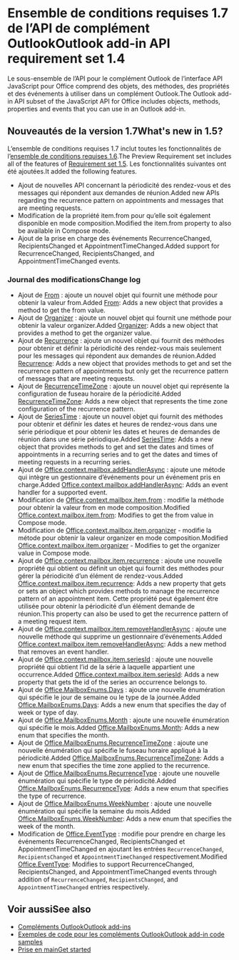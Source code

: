 # <a name="outlook-add-in-api-requirement-set-17"></a><span data-ttu-id="c5879-101">Ensemble de conditions requises 1.7 de l’API de complément Outlook</span><span class="sxs-lookup"><span data-stu-id="c5879-101">Outlook add-in API requirement set 1.4</span></span>

<span data-ttu-id="c5879-102">Le sous-ensemble de l’API pour le complément Outlook de l’interface API JavaScript pour Office comprend des objets, des méthodes, des propriétés et des événements à utiliser dans un complément Outlook.</span><span class="sxs-lookup"><span data-stu-id="c5879-102">The Outlook add-in API subset of the JavaScript API for Office includes objects, methods, properties and events that you can use in an Outlook add-in.</span></span>

## <a name="whats-new-in-17"></a><span data-ttu-id="c5879-103">Nouveautés de la version 1.7</span><span class="sxs-lookup"><span data-stu-id="c5879-103">What's new in 1.5?</span></span>

<span data-ttu-id="c5879-104">L’ensemble de conditions requises 1.7 inclut toutes les fonctionnalités de l’[ensemble de conditions requises 1.6](../requirement-set-1.6/outlook-requirement-set-1.6.md).</span><span class="sxs-lookup"><span data-stu-id="c5879-104">The Preview Requirement set includes all of the features of [Requirement set 1.5](../requirement-set-1.6/outlook-requirement-set-1.6.md).</span></span> <span data-ttu-id="c5879-105">Les fonctionnalités suivantes ont été ajoutées.</span><span class="sxs-lookup"><span data-stu-id="c5879-105">It added the following features.</span></span>

- <span data-ttu-id="c5879-106">Ajout de nouvelles API concernant la périodicité des rendez-vous et des messages qui répondent aux demandes de réunion.</span><span class="sxs-lookup"><span data-stu-id="c5879-106">Added new APIs regarding the recurrence pattern on appointments and messages that are meeting requests.</span></span>
- <span data-ttu-id="c5879-107">Modification de la propriété item.from pour qu’elle soit également disponible en mode composition.</span><span class="sxs-lookup"><span data-stu-id="c5879-107">Modified the item.from property to also be available in Compose mode.</span></span>
- <span data-ttu-id="c5879-108">Ajout de la prise en charge des événements RecurrenceChanged, RecipientsChanged et AppointmentTimeChanged.</span><span class="sxs-lookup"><span data-stu-id="c5879-108">Added support for RecurrenceChanged, RecipientsChanged, and AppointmentTimeChanged events.</span></span>

### <a name="change-log"></a><span data-ttu-id="c5879-109">Journal des modifications</span><span class="sxs-lookup"><span data-stu-id="c5879-109">Change log</span></span>

- <span data-ttu-id="c5879-110">Ajout de [From](/javascript/api/outlook_1_7/office.from) : ajoute un nouvel objet qui fournit une méthode pour obtenir la valeur from.</span><span class="sxs-lookup"><span data-stu-id="c5879-110">Added [From](/javascript/api/outlook_1_7/office.from): Adds a new object that provides a method to get the from value.</span></span>
- <span data-ttu-id="c5879-111">Ajout de [Organizer](/javascript/api/outlook_1_7/office.organizer) : ajoute un nouvel objet qui fournit une méthode pour obtenir la valeur organizer.</span><span class="sxs-lookup"><span data-stu-id="c5879-111">Added [Organizer](/javascript/api/outlook_1_7/office.organizer): Adds a new object that provides a method to get the organizer value.</span></span>
- <span data-ttu-id="c5879-112">Ajout de [Recurrence](/javascript/api/outlook_1_7/office.recurrence) : ajoute un nouvel objet qui fournit des méthodes pour obtenir et définir la périodicité des rendez-vous mais seulement pour les messages qui répondent aux demandes de réunion.</span><span class="sxs-lookup"><span data-stu-id="c5879-112">Added [Recurrence](/javascript/api/outlook_1_7/office.recurrence): Adds a new object that provides methods to get and set the recurrence pattern of appointments but only get the recurrence pattern of messages that are meeting requests.</span></span>
- <span data-ttu-id="c5879-113">Ajout de [RecurrenceTimeZone](/javascript/api/outlook_1_7/office.recurrencetimezone) : ajoute un nouvel objet qui représente la configuration de fuseau horaire de la périodicité.</span><span class="sxs-lookup"><span data-stu-id="c5879-113">Added [RecurrenceTimeZone](/javascript/api/outlook_1_7/office.recurrencetimezone): Adds a new object that represents the time zone configuration of the recurrence pattern.</span></span>
- <span data-ttu-id="c5879-114">Ajout de [SeriesTime](/javascript/api/outlook_1_7/office.seriestime) : ajoute un nouvel objet qui fournit des méthodes pour obtenir et définir les dates et heures de rendez-vous dans une série périodique et pour obtenir les dates et heures de demandes de réunion dans une série périodique.</span><span class="sxs-lookup"><span data-stu-id="c5879-114">Added [SeriesTime](/javascript/api/outlook_1_7/office.seriestime): Adds a new object that provides methods to get and set the dates and times of appointments in a recurring series and to get the dates and times of meeting requests in a recurring series.</span></span>
- <span data-ttu-id="c5879-115">Ajout de [Office.context.mailbox.addHandlerAsync](office.context.mailbox.item.md#addhandlerasynceventtype-handler-options-callback) : ajoute une métode qui intègre un gestionnaire d’événements pour un événement pris en charge.</span><span class="sxs-lookup"><span data-stu-id="c5879-115">Added [Office.context.mailbox.addHandlerAsync](office.context.mailbox.item.md#addhandlerasynceventtype-handler-options-callback): Adds an event handler for a supported event.</span></span>
- <span data-ttu-id="c5879-116">Modification de [Office.context.mailbox.item.from](office.context.mailbox.item.md#from-emailaddressdetailsjavascriptapioutlook17officeemailaddressdetailsfromjavascriptapioutlook17officefrom) : modifie la méthode pour obtenir la valeur from en mode composition.</span><span class="sxs-lookup"><span data-stu-id="c5879-116">Modified [Office.context.mailbox.item.from](office.context.mailbox.item.md#from-emailaddressdetailsjavascriptapioutlook17officeemailaddressdetailsfromjavascriptapioutlook17officefrom): Modifies to get the from value in Compose mode.</span></span>
- <span data-ttu-id="c5879-117">Modification de [Office.context.mailbox.item.organizer](office.context.mailbox.item.md#organizer-emailaddressdetailsjavascriptapioutlook17officeemailaddressdetailsorganizerjavascriptapioutlook17officeorganizer) - modifie la métode pour obtenir la valeur organizer en mode composition.</span><span class="sxs-lookup"><span data-stu-id="c5879-117">Modified [Office.context.mailbox.item.organizer](office.context.mailbox.item.md#organizer-emailaddressdetailsjavascriptapioutlook17officeemailaddressdetailsorganizerjavascriptapioutlook17officeorganizer) - Modifies to get the organizer value in Compose mode.</span></span>
- <span data-ttu-id="c5879-118">Ajout de [Office.context.mailbox.item.recurrence](office.context.mailbox.item.md#nullable-recurrence-recurrencejavascriptapioutlook17officerecurrence) : ajoute une nouvelle propriété qui obtient ou définit un objet qui fournit des méthodes pour gérer la périodicité d’un élément de rendez-vous.</span><span class="sxs-lookup"><span data-stu-id="c5879-118">Added [Office.context.mailbox.item.recurrence](office.context.mailbox.item.md#nullable-recurrence-recurrencejavascriptapioutlook17officerecurrence): Adds a new property that gets or sets an object which provides methods to manage the recurrence pattern of an appointment item.</span></span> <span data-ttu-id="c5879-119">Cette propriété peut également être utilisée pour obtenir la périodicité d’un élément demande de réunion.</span><span class="sxs-lookup"><span data-stu-id="c5879-119">This property can also be used to get the recurrence pattern of a meeting request item.</span></span>
- <span data-ttu-id="c5879-120">Ajout de [Office.context.mailbox.item.removeHandlerAsync](office.context.mailbox.item.md#removehandlerasynceventtype-handler-options-callback) : ajoute une nouvelle méthode qui supprime un gestionnaire d’événements.</span><span class="sxs-lookup"><span data-stu-id="c5879-120">Added [Office.context.mailbox.item.removeHandlerAsync](office.context.mailbox.item.md#removehandlerasynceventtype-handler-options-callback): Adds a new method that removes an event handler.</span></span>
- <span data-ttu-id="c5879-121">Ajout de [Office.context.mailbox.item.seriesId](office.context.mailbox.item.md#nullable-seriesid-string) : ajoute une nouvelle propriété qui obtient l’id de la série à laquelle appartient une occurrence.</span><span class="sxs-lookup"><span data-stu-id="c5879-121">Added [Office.context.mailbox.item.seriesId](office.context.mailbox.item.md#nullable-seriesid-string): Adds a new property that gets the id of the series an occurrence belongs to.</span></span>
- <span data-ttu-id="c5879-122">Ajout de [Office.MailboxEnums.Days](/javascript/api/outlook_1_7/office.mailboxenums.days) : ajoute une nouvelle énumération qui spécifie le jour de semaine ou le type de la journée.</span><span class="sxs-lookup"><span data-stu-id="c5879-122">Added [Office.MailboxEnums.Days](/javascript/api/outlook_1_7/office.mailboxenums.days): Adds a new enum that specifies the day of week or type of day.</span></span>
- <span data-ttu-id="c5879-123">Ajout de [Office.MailboxEnums.Month](/javascript/api/outlook_1_7/office.mailboxenums.month) : ajoute une nouvelle énumération qui spécifie le mois.</span><span class="sxs-lookup"><span data-stu-id="c5879-123">Added [Office.MailboxEnums.Month](/javascript/api/outlook_1_7/office.mailboxenums.month): Adds a new enum that specifies the month.</span></span>
- <span data-ttu-id="c5879-124">Ajout de [Office.MailboxEnums.RecurrenceTimeZone](/javascript/api/outlook_1_7/office.mailboxenums.recurrencetimezone) : ajoute une nouvelle énumération qui spécifie le fuseau horaire appliqué à la périodicité.</span><span class="sxs-lookup"><span data-stu-id="c5879-124">Added [Office.MailboxEnums.RecurrenceTimeZone](/javascript/api/outlook_1_7/office.mailboxenums.recurrencetimezone): Adds a new enum that specifies the time zone applied to the recurrence.</span></span>
- <span data-ttu-id="c5879-125">Ajout de [Office.MailboxEnums.RecurrenceType](/javascript/api/outlook_1_7/office.mailboxenums.recurrencetype) : ajoute une nouvelle énumération qui spécifie le type de périodicité.</span><span class="sxs-lookup"><span data-stu-id="c5879-125">Added [Office.MailboxEnums.RecurrenceType](/javascript/api/outlook_1_7/office.mailboxenums.recurrencetype): Adds a new enum that specifies the type of recurrence.</span></span>
- <span data-ttu-id="c5879-126">Ajout de [Office.MailboxEnums.WeekNumber](/javascript/api/outlook_1_7/office.mailboxenums.weeknumber) : ajoute une nouvelle énumération qui spécifie la semaine du mois.</span><span class="sxs-lookup"><span data-stu-id="c5879-126">Added [Office.MailboxEnums.WeekNumber](/javascript/api/outlook_1_7/office.mailboxenums.weeknumber): Adds a new enum that specifies the week of the month.</span></span>
- <span data-ttu-id="c5879-127">Modification de [Office.EventType](/javascript/api/office/office.eventtype) : modifie pour prendre en charge les événements RecurrenceChanged, RecipientsChanged et AppointmentTimeChanged en ajoutant les entrées `RecurrenceChanged`, `RecipientsChanged` et `AppointmentTimeChanged` respectivement.</span><span class="sxs-lookup"><span data-stu-id="c5879-127">Modified [Office.EventType](/javascript/api/office/office.eventtype): Modifies to support RecurrenceChanged, RecipientsChanged, and AppointmentTimeChanged events through addition of `RecurrenceChanged`, `RecipientsChanged`, and `AppointmentTimeChanged` entries respectively.</span></span>

## <a name="see-also"></a><span data-ttu-id="c5879-128">Voir aussi</span><span class="sxs-lookup"><span data-stu-id="c5879-128">See also</span></span>

- [<span data-ttu-id="c5879-129">Compléments Outlook</span><span class="sxs-lookup"><span data-stu-id="c5879-129">Outlook add-ins</span></span>](https://docs.microsoft.com/outlook/add-ins/)
- [<span data-ttu-id="c5879-130">Exemples de code pour les compléments Outlook</span><span class="sxs-lookup"><span data-stu-id="c5879-130">Outlook add-in code samples</span></span>](https://developer.microsoft.com/outlook/gallery/?filterBy=Outlook,Samples,Add-ins)
- [<span data-ttu-id="c5879-131">Prise en main</span><span class="sxs-lookup"><span data-stu-id="c5879-131">Get started</span></span>](https://docs.microsoft.com/outlook/add-ins/quick-start)